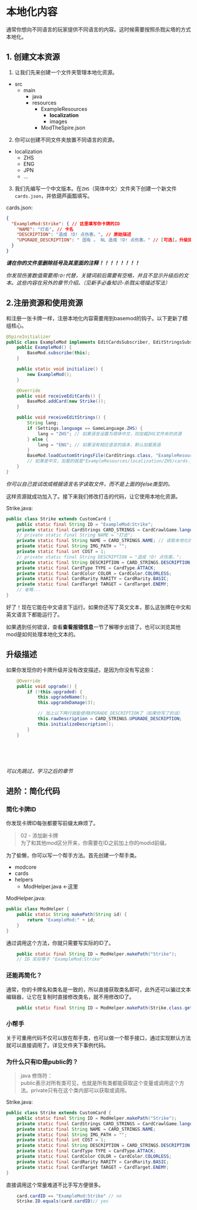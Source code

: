 # 本地化内容

通常你想向不同语言的玩家提供不同语言的内容。这时候需要按照杀戮尖塔的方式本地化。

## 1. 创建文本资源

1. 让我们先来创建一个文件夹管理本地化资源。

* src
    * main
        * java
        * resources
            * ExampleResources
                * <b>localization</b>
                * images
            * ModTheSpire.json

2. 你可以创建不同文件夹放置不同语言的资源。

* localization
    * ZHS
    * ENG
    * JPN
    * ...

3. 我们先编写一个中文版本。在`ZHS`（简体中文）文件夹下创建一个新文件`cards.json`，并依葫芦画瓢填写。

cards.json:
```json
{
  "ExampleMod:Strike": { // 这里填写你卡牌的ID
    "NAME": "打击", // 卡名
    "DESCRIPTION": "造成 !D! 点伤害。", // 原始描述
    "UPGRADE_DESCRIPTION": " 固有 。 NL 造成 !D! 点伤害。" // [可选]，升级描述，若升级前后只是数值的变化可不写
  }
}
```

<b>*请在你的文件里删除括号及其里面的注释！！！！！！！！*</b>

*你发现伤害数值需要用`!D!`代替，关键词前后需要有空格，并且不显示升级后的文本。这些内容在另外的章节介绍。（见新手必备知识-杀戮尖塔描述写法）*

## 2.注册资源和使用资源

和注册一张卡牌一样，注册本地化内容需要用到basemod的钩子。以下更新了模组核心。

```java
@SpireInitializer
public class ExampleMod implements EditCardsSubscriber, EditStringsSubscriber {
    public ExampleMod() {
        BaseMod.subscribe(this);
    }

    public static void initialize() {
        new ExampleMod();
    }

    @Override
    public void receiveEditCards() {
        BaseMod.addCard(new Strike());
    }

    public void receiveEditStrings() {
        String lang;
        if (Settings.language == GameLanguage.ZHS) {
            lang = "ZHS"; // 如果语言设置为简体中文，则加载ZHS文件夹的资源
        } else {
            lang = "ENG"; // 如果没有相应语言的版本，默认加载英语
        }
        BaseMod.loadCustomStringsFile(CardStrings.class, "ExampleResources/localization/" + lang + "/cards.json"); // 加载相应语言的卡牌本地化内容。
        // 如果是中文，加载的就是"ExampleResources/localization/ZHS/cards.json"
    }
}
```

<i>你可以自己尝试改成根据语言名字读取文件，而不是上面的ifelse类型的。</i>

这样资源就成功加入了。接下来我们修改打击的代码，让它使用本地化资源。

Strike.java:
```java
public class Strike extends CustomCard {
    public static final String ID = "ExampleMod:Strike";
    private static final CardStrings CARD_STRINGS = CardCrawlGame.languagePack.getCardStrings(ID); // 从游戏系统读取本地化资源
    // private static final String NAME = "打击";
    private static final String NAME = CARD_STRINGS.NAME; // 读取本地化的名字
    private static final String IMG_PATH = "";
    private static final int COST = 1;
    // private static final String DESCRIPTION = "造成 !D! 点伤害。";
    private static final String DESCRIPTION = CARD_STRINGS.DESCRIPTION; // 读取本地化的描述
    private static final CardType TYPE = CardType.ATTACK;
    private static final CardColor COLOR = CardColor.COLORLESS;
    private static final CardRarity RARITY = CardRarity.BASIC;
    private static final CardTarget TARGET = CardTarget.ENEMY;
    // 省略...
}
```
好了！现在它能在中文语言下运行。如果你还写了英文文本，那么这张牌在中文和英文语言下都能运行了。

如果遇到任何错误，查看<b>查看报错信息</b>一节了解哪步出错了。也可以浏览其他mod是如何处理本地化文本的。

## 升级描述

如果你发现你的卡牌升级并没有改变描述，是因为你没有写这些：
```java
    @Override
    public void upgrade() {
        if (!this.upgraded) {
            this.upgradeName();
            this.upgradeDamage(3);

            // 加上以下两行就能使用UPGRADE_DESCRIPTION了（如果你写了的话）
            this.rawDescription = CARD_STRINGS.UPGRADE_DESCRIPTION;
            this.initializeDescription();
        }
    }
```

<br><br><br>

*可以先跳过，学习之后的章节*
## 进阶：简化代码

### 简化卡牌ID

你发现卡牌ID每张都要写前缀太麻烦了。

> 02 - 添加新卡牌<br>为了和其他mod区分开来，你需要在ID之前加上你的modid前缀。

为了偷懒，你可以写一个帮手方法。首先创建一个帮手类。

* modcore
* cards
* helpers
    * ModHelper.java <-这里

ModHelper.java:
```java
public class ModHelper {
    public static String makePath(String id) {
        return "ExampleMod:" + id;
    }
}
```

通过调用这个方法，你就只需要写实际的ID了。

```java
    public static final String ID = ModHelper.makePath("Strike");
    // ID 实际等于 "ExampleMod:Strike"
```

### 还能再简化？

通常，你的卡牌名和类名是一致的，所以直接获取类名即可，此外还可以骗过文本编辑器，让它在复制时直接修改类名，就不用修改ID了。

```java
    public static final String ID = ModHelper.makePath(Strike.class.getSimpleName());
```

### 小帮手

关于可重用代码不仅可以放在帮手类，也可以做一个帮手接口，通过实现默认方法就可以直接调用了。详见文件夹下事例代码。

### 为什么只有ID是public的？

> java 修饰符：<br>
> public表示对所有类可见，也就是所有类都能获取这个变量或调用这个方法。private只有在这个类内部可以获取或调用。

Strike.java:
```java
public class Strike extends CustomCard {
    public static final String ID = ModHelper.makePath("Strike");
    private static final CardStrings CARD_STRINGS = CardCrawlGame.languagePack.getCardStrings(ID);
    private static final String NAME = CARD_STRINGS.NAME;
    private static final String IMG_PATH = "";
    private static final int COST = 1;
    private static final String DESCRIPTION = CARD_STRINGS.DESCRIPTION;
    private static final CardType TYPE = CardType.ATTACK;
    private static final CardColor COLOR = CardColor.COLORLESS;
    private static final CardRarity RARITY = CardRarity.BASIC;
    private static final CardTarget TARGET = CardTarget.ENEMY;
}
```

直接调用这个常量难道不比手写方便很多。
```java
    card.cardID == "ExampleMod:Strike" // no
    Strike.ID.equals(card.cardID)// yes
```